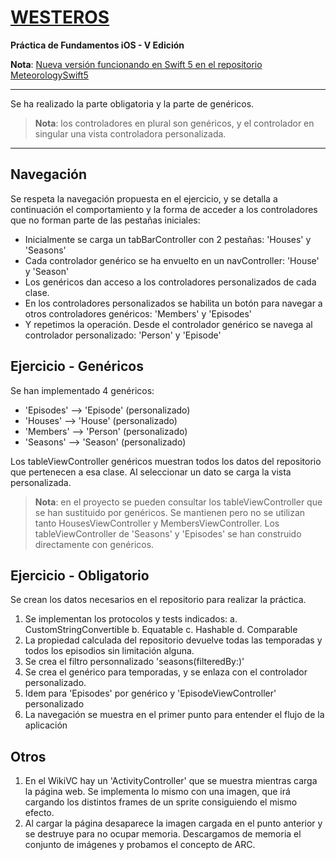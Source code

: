 # [WESTEROS][repoMeteorologySwift5]

**Práctica de Fundamentos iOS - V Edición**

**Nota**: [Nueva versión funcionando en Swift 5 en el repositorio MeteorologySwift5][repoMeteorologySwift5]

----------

Se ha realizado la parte obligatoria y la parte de genéricos.
>**Nota**: los controladores en plural son genéricos, y el controlador en singular una vista controladora personalizada.

----------

## Navegación
Se respeta la navegación propuesta en el ejercicio, y se detalla a continuación el comportamiento y la forma de acceder a los controladores que no forman parte de las pestañas iniciales:
  - Inicialmente se carga un tabBarController con 2 pestañas: 'Houses' y 'Seasons'
  - Cada controlador genérico se ha envuelto en un navController: 'House' y 'Season'
  - Los genéricos dan acceso a los controladores personalizados de cada clase.
  - En los controladores personalizados se habilita un botón para navegar a otros controladores genéricos: 'Members' y 'Episodes'
  - Y repetimos la operación. Desde el controlador genérico se navega al controlador personalizado: 'Person' y 'Episode'

## Ejercicio - Genéricos
Se han implementado 4 genéricos:
  - 'Episodes' --> 'Episode' (personalizado)
  - 'Houses' --> 'House' (personalizado)
  - 'Members' --> 'Person' (personalizado)
  - 'Seasons' --> 'Season' (personalizado)

Los tableViewController genéricos muestran todos los datos del repositorio que pertenecen a esa clase. Al seleccionar un dato se carga la vista personalizada.
>**Nota**: en el proyecto se pueden consultar los tableViewController que se han sustituido por genéricos. Se mantienen pero no se utilizan tanto HousesViewController y MembersViewController. Los tableViewController de 'Seasons' y 'Episodes' se han construido directamente con genéricos.

## Ejercicio - Obligatorio
Se crean los datos necesarios en el repositorio para realizar la práctica.

1. Se implementan los protocolos y tests indicados:
a. CustomStringConvertible
b. Equatable
c. Hashable
d. Comparable
2. La propiedad calculada del repositorio devuelve todas las temporadas y todos los episodios sin limitación alguna.
3. Se crea el filtro personnalizado 'seasons(filteredBy:)'
4. Se crea el genérico para temporadas, y se enlaza con el controlador personalizado.
5. Idem para 'Episodes' por genérico y 'EpisodeViewController' personalizado
6. La navegación se muestra en el primer punto para entender el flujo de la aplicación

## Otros
1. En el WikiVC hay un 'ActivityController' que se muestra mientras carga la página web. Se implementa lo mismo con una imagen, que irá cargando los distintos frames de un sprite consiguiendo el mismo efecto.
2. Al cargar la página desaparece la imagen cargada en el punto anterior y se destruye para no ocupar memoria. Descargamos de memoria el conjunto de imágenes y probamos el concepto de ARC.


  [repoMeteorologySwift5]: https://github.com/TheHandyOwl/MeteorologySwift5
